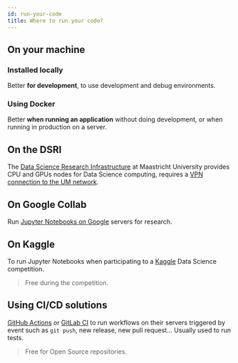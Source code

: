 ```yaml
---
id: run-your-code
title: Where to run your code?
---
```


## On your machine

### Installed locally

Better **for development**, to use development and debug environments.

### Using Docker

Better **when running an application** without doing development, or when running in production on a server.

## On the DSRI

The [Data Science Research Infrastructure](https://maastrichtu-ids.github.io/dsri-documentation) at Maastricht University provides CPU and GPUs nodes for Data Science computing, requires a [VPN connection to the UM network](https://vpn.maastrichtuniversity.nl/).

## On Google Collab

Run [Jupyter Notebooks on Google](https://colab.research.google.com/) servers for research.

## On Kaggle

To run Jupyter Notebooks when participating to a [Kaggle](https://www.kaggle.com) Data Science competition.

> Free during the competition.

## Using CI/CD solutions

[GitHub Actions](https://github.com/features/actions) or [GitLab CI](https://docs.gitlab.com/ee/ci/) to run workflows on their servers triggered by event such as `git push`, new release, new pull request... Usually used to run tests.

> Free for Open Source repositories.